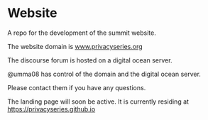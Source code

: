 # Website
A repo for the development of the summit website.

The website domain is www.privacyseries.org

The discourse forum is hosted on a digital ocean server.

@umma08 has control of the domain and the digital ocean server.

Please contact them if you have any questions. 

The landing page will soon be active. It is currently residing at https://privacyseries.github.io
